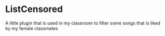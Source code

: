 # ListCensored
A little plugin that is used in my classroom to filter some songs that is liked by my female classmates
